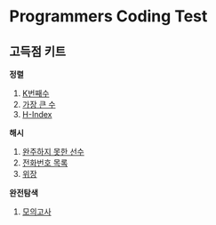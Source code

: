 # Programmers Coding Test

## 고득점 키트

**정렬**
1. [K번째수](https://github.com/WoodysCloud/Algorithm/blob/main/Programmers/Sort/Kth_number.ipynb)
2. [가장 큰 수](https://github.com/WoodysCloud/Algorithm/blob/main/Programmers/Sort/The_biggest_number.ipynb)
3. [H-Index](https://github.com/WoodysCloud/Algorithm/blob/main/Programmers/Sort/H-Index.ipynb)

**해시**
1. [완주하지 못한 선수](https://github.com/WoodysCloud/Algorithm/blob/main/Programmers/Hash/hash_1.ipynb)
2. [전화번호 목록](https://github.com/WoodysCloud/Algorithm/blob/main/Programmers/Hash/hash_2.ipynb)
3. [위장](https://github.com/WoodysCloud/Algorithm/blob/main/Programmers/Hash/hash_3.ipynb)

**완전탐색**
1. [모의고사](https://github.com/WoodysCloud/Algorithm/blob/main/Programmers/%EC%99%84%EC%A0%84%ED%83%90%EC%83%89/%EB%AA%A8%EC%9D%98%EA%B3%A0%EC%82%AC.ipynb)
